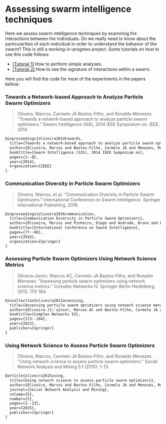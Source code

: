 # Assessing swarm intelligence techniques
Here we assess swarm intelligence techniques by examining the interactions between the individuals. Do we really need to know about the particularities of each individual in order to understand the behavior of the swarm? This is still a working-in-progress project. Some tutorials on how to use this code follows:

* [[Tutorial 1]](Tutorial_1.ipynb)  How to perform simple analyses.
* [[Tutorial 2]](Tutorial_2.ipynb)  How to see the signature of interactions within a swarm.


Here you will find the code for most of the experiments in the papers bellow: 
### Towards a Network-based Approach to Analyze Particle Swarm Optimizers
> Oliveira, Marcos, Carmelo JA Bastos-Filho, and Ronaldo Menezes. "Towards a network-based approach to analyze particle swarm optimizers." Swarm Intelligence (SIS), 2014 IEEE Symposium on. IEEE, 2014.
```tex
@inproceedings{oliveira2014towards,
  title={Towards a network-based approach to analyze particle swarm optimizers},
  author={Oliveira, Marcos and Bastos-Filho, Carmelo JA and Menezes, Ronaldo},
  booktitle={Swarm Intelligence (SIS), 2014 IEEE Symposium on},
  pages={1--8},
  year={2014},
  organization={IEEE}
}
```
### Communication Diversity in Particle Swarm Optimizers
> Oliveira, Marcos, et al. "Communication Diversity in Particle Swarm Optimizers." International Conference on Swarm Intelligence. Springer International Publishing, 2016.
```tex
@inproceedings{oliveira2016communication,
  title={Communication Diversity in Particle Swarm Optimizers},
  author={Oliveira, Marcos and Pinheiro, Diego and Andrade, Bruno and Bastos-Filho, Carmelo and Menezes, Ronaldo},
  booktitle={International Conference on Swarm Intelligence},
  pages={77--88},
  year={2016},
  organization={Springer}
}
```
### Assessing Particle Swarm Optimizers Using Network Science Metrics
> Oliveira-Júnior, Marcos AC, Carmelo JA Bastos-Filho, and Ronaldo Menezes. "Assessing particle swarm optimizers using network science metrics." Complex Networks IV. Springer Berlin Heidelberg, 2013. 173-184.
```tex
@incollection{oliveira2013assessing,
  title={Assessing particle swarm optimizers using network science metrics},
  author={Oliveira-J{\'u}nior, Marcos AC and Bastos-Filho, Carmelo JA and Menezes, Ronaldo},
  booktitle={Complex Networks IV},
  pages={173--184},
  year={2013},
  publisher={Springer}
}
```
### Using Network Science to Assess Particle Swarm Optimizers
> Oliveira, Marcos, Carmelo JA Bastos-Filho, and Ronaldo Menezes. "Using network science to assess particle swarm optimizers." Social Network Analysis and Mining 5.1 (2015): 1-13.
```tex
@article{oliveira2015using,
  title={Using network science to assess particle swarm optimizers},
  author={Oliveira, Marcos and Bastos-Filho, Carmelo JA and Menezes, Ronaldo},
  journal={Social Network Analysis and Mining},
  volume={5},
  number={1},
  pages={1--13},
  year={2015},
  publisher={Springer}
}
```
